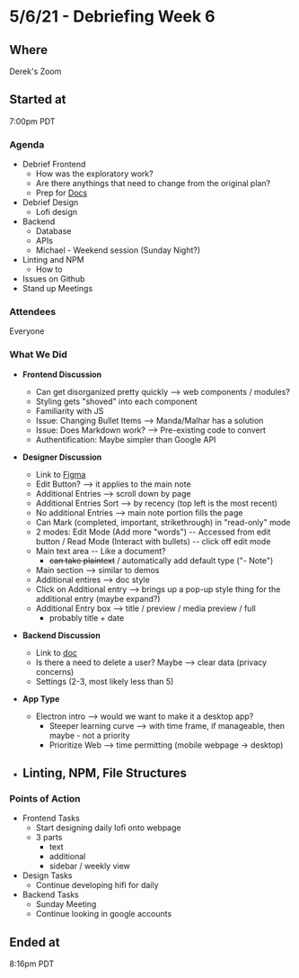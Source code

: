 # 5/6/21 - Debriefing Week 6

## Where
Derek's Zoom

## Started at
7:00pm PDT

### Agenda
- Debrief Frontend
  - How was the exploratory work?
  - Are there anythings that need to change from the original plan?
  - Prep for [Docs](https://devhints.io/jsdoc)
- Debrief Design
  - Lofi design
- Backend
  - Database
  - APIs
  - Michael - Weekend session (Sunday Night?)
- Linting and NPM
  - How to
- Issues on Github
- Stand up Meetings 

### Attendees
Everyone

### What We Did
- **Frontend Discussion**
  - Can get disorganized pretty quickly --> web components / modules?
  - Styling gets "shoved" into each component
  - Familiarity with JS
  - Issue: Changing Bullet Items --> Manda/Malhar has a solution
  - Issue: Does Markdown work? --> Pre-existing code to convert
  - Authentification: Maybe simpler than Google API
- **Designer Discussion**
  - Link to [Figma](https://www.figma.com/file/LQM1jDij3vh8H6SmoQD9t9/BuJu-Draft?node-id=35%3A0)
  - Edit Button? --> it applies to the main note
  - Additional Entries --> scroll down by page
  - Additional Entries Sort --> by recency (top left is the most recent)
  - No additional Entries --> main note portion fills the page
  - Can Mark (completed, important, strikethrough) in "read-only" mode
  - 2 modes: Edit Mode (Add more "words") -- Accessed from edit button / Read Mode (Interact with bullets) -- click off edit mode
  - Main text area -- Like a document? 
    - ~~can take plaintext~~ / automatically add default type ("- Note")
  - Main section --> similar to demos
  - Additional entires --> doc style
  - Click on Additional entry --> brings up a pop-up style thing for the additional entry (maybe expand?)
  - Additional Entry box --> title / preview / media preview / full
    - probably title + date
- **Backend Discussion**
  - Link to [doc](https://docs.google.com/document/d/13vq25D-qup2cG91aC82-njmaQDTNEOMQUmc0ZeJflzU/edit?usp=sharing)
  - Is there a need to delete a user? Maybe --> clear data (privacy concerns)
  - Settings (2-3, most likely less than 5)

- **App Type**
  - Electron intro --> would we want to make it a desktop app?
    - Steeper learning curve --> with time frame, if manageable, then maybe - not a priority
    - Prioritize Web --> time permitting (mobile webpage -> desktop)

- **Linting, NPM, File Structures**
  - 
### Points of Action
- Frontend Tasks
  - Start designing daily lofi onto webpage
  - 3 parts
    - text
    - additional
    - sidebar / weekly view
- Design Tasks
  - Continue developing hifi for daily
- Backend Tasks
  - Sunday Meeting
  - Continue looking in google accounts

## Ended at
8:16pm PDT